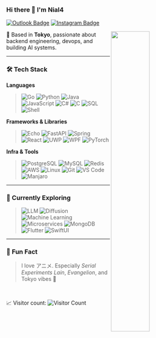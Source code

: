 ### Hi there 👋 I'm Nial4

[![Outlook Badge](https://img.shields.io/badge/Outlook-linear.hiya-blue)](mailto:linear.hiya@outlook.com)
[![Instagram Badge](https://img.shields.io/badge/-instagram-purple?&logo=instagram&logoColor=white)](https://instagram.com/nialorithm)

[<img align="right" width="45%" src="https://github-readme-stats-ouuan.vercel.app/api?username=nial4&theme=dark&show_icons=true">](https://nial4.com)

🔭 Based in **Tokyo**, passionate about backend engineering, devops, and building AI systems.

---

### 🛠️ Tech Stack

**Languages**
> ![Go](https://img.shields.io/badge/Go-00ADD8?logo=go&logoColor=white)
> ![Python](https://img.shields.io/badge/Python-3776AB?logo=python&logoColor=white)
> ![Java](https://img.shields.io/badge/Java-007396?logo=java&logoColor=white)
> ![JavaScript](https://img.shields.io/badge/JavaScript-F7DF1E?logo=javascript&logoColor=black)
> ![C#](https://img.shields.io/badge/C%23-239120?logo=csharp&logoColor=white)
> ![C](https://img.shields.io/badge/C-00599C?logo=c&logoColor=white)
> ![SQL](https://img.shields.io/badge/SQL-4479A1?logo=mysql&logoColor=white)
> ![Shell](https://img.shields.io/badge/Shell-121011?logo=gnu-bash&logoColor=white)

**Frameworks & Libraries**
> ![Echo](https://img.shields.io/badge/Echo-6DB33F?logo=go&logoColor=white)
> ![FastAPI](https://img.shields.io/badge/FastAPI-009688?logo=fastapi&logoColor=white)
> ![Spring](https://img.shields.io/badge/Spring-6DB33F?logo=spring&logoColor=white)
> ![React](https://img.shields.io/badge/React-61DAFB?logo=react&logoColor=black)
> ![UWP](https://img.shields.io/badge/UWP-0078D7?logo=windows&logoColor=white)
> ![WPF](https://img.shields.io/badge/WPF-512BD4?logo=dotnet&logoColor=white)
> ![PyTorch](https://img.shields.io/badge/PyTorch-EE4C2C?logo=pytorch&logoColor=white)

**Infra & Tools**
> ![PostgreSQL](https://img.shields.io/badge/PostgreSQL-4169E1?logo=postgresql&logoColor=white)
> ![MySQL](https://img.shields.io/badge/MySQL-4479A1?logo=mysql&logoColor=white)
> ![Redis](https://img.shields.io/badge/Redis-DC382D?logo=redis&logoColor=white)
> ![AWS](https://img.shields.io/badge/AWS-232F3E?logo=amazon-aws&logoColor=white)
> ![Linux](https://img.shields.io/badge/Linux-FCC624?logo=linux&logoColor=black)
> ![Git](https://img.shields.io/badge/Git-F05032?logo=git&logoColor=white)
> ![VS Code](https://img.shields.io/badge/VSCode-007ACC?logo=visual-studio-code&logoColor=white)
> ![Manjaro](https://img.shields.io/badge/Manjaro-35BF5C?logo=manjaro&logoColor=white)

---

### 🌱 Currently Exploring

> ![LLM](https://img.shields.io/badge/LLM-000000?logo=openai&logoColor=white)
> ![Diffusion](https://img.shields.io/badge/Diffusion%20Models-black?logo=stable-diffusion&logoColor=white)
> ![Machine Learning](https://img.shields.io/badge/MachineLearning-black?logo=openai)
> ![Microservices](https://img.shields.io/badge/Microservices-black?logo=docker)
> ![MongoDB](https://img.shields.io/badge/MongoDB-4EA94B?logo=mongodb&logoColor=white)
> ![Flutter](https://img.shields.io/badge/Flutter-02569B?logo=flutter&logoColor=white)
> ![SwiftUI](https://img.shields.io/badge/SwiftUI-FA7343?logo=swift&logoColor=white)

---

### 💬 Fun Fact

> I love アニメ. Especially *Serial Experiments Lain*, *Evangelion*, and Tokyo vibes 🌃

<br/>

📈 Visitor count: ![Visitor Count](https://profile-counter.glitch.me/Nial4/count.svg)
